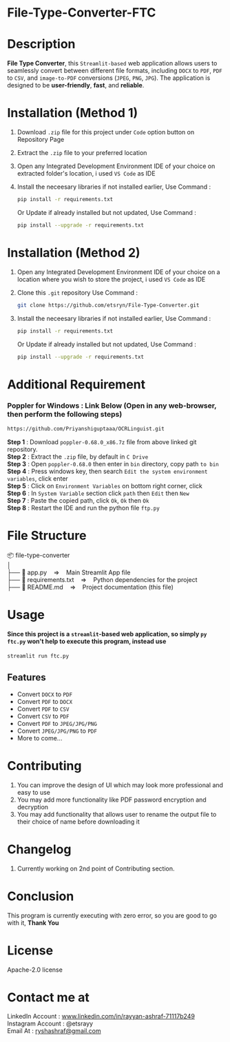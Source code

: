 # File-Type-Converter-FTC

# Description
**File Type Converter**, this `Streamlit-based` web application allows users to seamlessly convert between different file formats, including `DOCX` to `PDF`, `PDF` to `CSV`, and `image-to-PDF` conversions (`JPEG`, `PNG`, `JPG`). The application is designed to be **user-friendly**, **fast**, and **reliable**.

# Installation (Method 1)
1. Download `.zip` file for this project under `Code` option button on Repository Page
2. Extract the `.zip` file to your preferred location
3. Open any Integrated Development Environment IDE of your choice on extracted folder's location, i used `VS Code` as IDE
4. Install the neceesary libraries if not installed earlier, Use Command :
   ```bash
   pip install -r requirements.txt
   ```

   Or Update if already installed but not updated, Use Command :
   ```bash
   pip install --upgrade -r requirements.txt
   ```
# Installation (Method 2)
1. Open any Integrated Development Environment IDE of your choice on a location where you wish to store the project, i used `VS Code` as IDE
2. Clone this `.git` repository
   Use Command :
   ```bash
   git clone https://github.com/etsryn/File-Type-Converter.git
   ```
3. Install the neceesary libraries if not installed earlier, Use Command :
   ```bash
   pip install -r requirements.txt
   ```

   Or Update if already installed but not updated, Use Command :
   ```bash
   pip install --upgrade -r requirements.txt
   ```

# Additional Requirement
### Poppler for Windows : Link Below (Open in any web-browser, then perform the following steps)
   ```bash
   https://github.com/Priyanshiguptaaa/OCRLinguist.git
   ```
**Step 1** : Download `poppler-0.68.0_x86.7z` file from above linked git repository.<br />
**Step 2** : Extract the `.zip` file, by default in `C Drive`<br />
**Step 3** : Open `poppler-0.68.0` then enter in `bin` directory, copy path `to bin`<br />
**Step 4** : Press windows key, then search `Edit the system environment variables`, click enter<br />
**Step 5** : Click on `Environment Variables` on bottom right corner, click<br />
**Step 6** : In `System Variable` section click `path` then `Edit` then `New`<br />
**Step 7** : Paste the copied path, click `Ok`, `Ok` then `Ok`<br />
**Step 8** : Restart the IDE and run the python file `ftp.py`

# File Structure
📦 file-type-converter<br />
│<br />
├── 📜 app.py&nbsp;&nbsp;&nbsp;&nbsp;=>&nbsp;&nbsp;&nbsp;&nbsp;Main Streamlit App file<br />
├── 📜 requirements.txt&nbsp;&nbsp;&nbsp;&nbsp;=>&nbsp;&nbsp;&nbsp;&nbsp;Python dependencies for the project<br />
├── 📜 README.md&nbsp;&nbsp;&nbsp;&nbsp;=>&nbsp;&nbsp;&nbsp;&nbsp;Project documentation (this file)<br />

# Usage
#### Since this project is a `streamlit`-based web application, so simply `py ftc.py` won't help to execute this program, instead use
   ```bash
   streamlit run ftc.py
```
## Features

- Convert `DOCX` to `PDF`
- Convert `PDF` to `DOCX`
- Convert `PDF` to `CSV`
- Convert `CSV` to `PDF`
- Convert `PDF` to `JPEG/JPG/PNG`
- Convert `JPEG/JPG/PNG` to `PDF`
- More to come...

# Contributing
1. You can improve the design of UI which may look more professional and easy to use
2. You may add more functionality like PDF password encryption and decryption
3. You may add functionality that allows user to rename the output file to their choice of name before downloading it

# Changelog
1. Currently working on 2nd point of Contributing section.

# Conclusion
This program is currently executing with zero error, so you are good to go with it, **Thank You**

# License
Apache-2.0 license

# Contact me at
LinkedIn Account : www.linkedin.com/in/rayyan-ashraf-71117b249<br />
Instagram Account : @etsrayy<br />
Email At : ryshashraf@gmail.com
